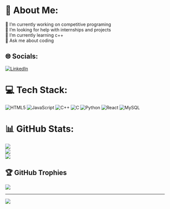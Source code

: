 # 💫 About Me:
🔭 I’m currently working on competitive programing <br>🤝 I’m looking for help with internships and projects<br>🌱 I’m currently learning c++<br>💬 Ask me about coding


## 🌐 Socials:
[![LinkedIn](https://img.shields.io/badge/LinkedIn-%230077B5.svg?logo=linkedin&logoColor=white)](https://linkedin.com/in/https://www.linkedin.com/in/siddhant-sharma-b24860249/) 

# 💻 Tech Stack:
![HTML5](https://img.shields.io/badge/html5-%23E34F26.svg?style=for-the-badge&logo=html5&logoColor=white) ![JavaScript](https://img.shields.io/badge/javascript-%23323330.svg?style=for-the-badge&logo=javascript&logoColor=%23F7DF1E) ![C++](https://img.shields.io/badge/c++-%2300599C.svg?style=for-the-badge&logo=c%2B%2B&logoColor=white) ![C](https://img.shields.io/badge/c-%2300599C.svg?style=for-the-badge&logo=c&logoColor=white) ![Python](https://img.shields.io/badge/python-3670A0?style=for-the-badge&logo=python&logoColor=ffdd54) ![React](https://img.shields.io/badge/react-%2320232a.svg?style=for-the-badge&logo=react&logoColor=%2361DAFB) ![MySQL](https://img.shields.io/badge/mysql-4479A1.svg?style=for-the-badge&logo=mysql&logoColor=white)
# 📊 GitHub Stats:
![](https://github-readme-stats.vercel.app/api?username=Sid0004&theme=dark&hide_border=false&include_all_commits=false&count_private=false)<br/>
![](https://github-readme-streak-stats.herokuapp.com/?user=Sid0004&theme=dark&hide_border=false)<br/>
![](https://github-readme-stats.vercel.app/api/top-langs/?username=Sid0004&theme=dark&hide_border=false&include_all_commits=false&count_private=false&layout=compact)

## 🏆 GitHub Trophies
![](https://github-profile-trophy.vercel.app/?username=Sid0004&theme=radical&no-frame=false&no-bg=true&margin-w=4)

---
[![](https://visitcount.itsvg.in/api?id=Sid0004&icon=0&color=0)](https://visitcount.itsvg.in)

<!-- Proudly created with GPRM ( https://gprm.itsvg.in ) -->